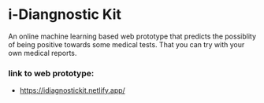 # i-Diangnostic Kit
An online machine learning based web prototype that predicts the possiblity of being positive towards some medical tests. That you can try with your own medical reports.

### link to web prototype:
- https://idiagnostickit.netlify.app/
